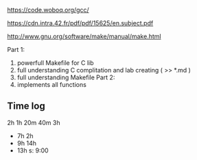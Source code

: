 https://code.woboq.org/gcc/

https://cdn.intra.42.fr/pdf/pdf/15625/en.subject.pdf

http://www.gnu.org/software/make/manual/make.html

Part 1:
1) powerfull Makefile for C lib
2) full understanding C complitation and lab creating ( >> *.md )
3) full understanding Makefile
Part 2:
1) implements all functions


## Time log
2h
1h 20m
40m
3h
- 7h
2h
- 9h
14h
- 13h
s: 9:00


<!-- s 16:00 -->
